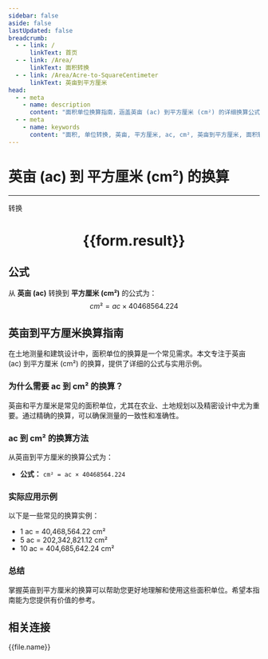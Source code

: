 ```yaml
---
sidebar: false
aside: false
lastUpdated: false
breadcrumb:
  - - link: /
      linkText: 首页
  - - link: /Area/
      linkText: 面积转换
  - - link: /Area/Acre-to-SquareCentimeter
      linkText: 英亩到平方厘米
head:
  - - meta
    - name: description
      content: "面积单位换算指南，涵盖英亩 (ac) 到平方厘米 (cm²) 的详细换算公式与说明。"
  - - meta
    - name: keywords
      content: "面积, 单位转换, 英亩, 平方厘米, ac, cm², 英亩到平方厘米, 面积转换指南"
---
```

# 英亩 (ac) 到 平方厘米 (cm²) 的换算
---
<script setup>
import { onMounted, reactive, inject, ref } from 'vue'
import { NButton, NForm, NFormItem, NInput, NInputNumber, NSelect, NCard, useMessage,NGrid ,NGi } from 'naive-ui'
import { defineClientComponent } from 'vitepress'
import { Area } from '../../files';

const convert = inject('convert')

const form = reactive({
  number: null,
  result: '',
})

const convertHandler = () => {
  if (form.number !== null && !isNaN(form.number)) {
    const convertedValue = parseFloat(form.number) * 40468564.224
    form.result = `${form.number}ac = ${convertedValue.toFixed(2)}cm²`
  } else {
    form.result = '请输入有效的数值。'
  }
}
</script>

<n-form size="large" :model="form">
  <n-form-item label="英亩 (ac)">
    <n-input-number v-model:value="form.number" placeholder="输入英亩" style="width: 100%" />
  </n-form-item>
  <n-form-item>
    <n-button type="primary" @click="convertHandler" block>转换</n-button>
  </n-form-item>
</n-form>

<n-card  embedded :bordered="false" hoverable>
  <div  style="text-align:center">
    <h1>{{form.result}}</h1>
  </div>
</n-card>

## 公式

从 **英亩 (ac)** 转换到 **平方厘米 (cm²)** 的公式为：
$$ cm² = ac \times 40468564.224 $$

## 英亩到平方厘米换算指南

在土地测量和建筑设计中，面积单位的换算是一个常见需求。本文专注于英亩 (ac) 到平方厘米 (cm²) 的换算，提供了详细的公式与实用示例。

### 为什么需要 ac 到 cm² 的换算？

英亩和平方厘米是常见的面积单位，尤其在农业、土地规划以及精密设计中尤为重要。通过精确的换算，可以确保测量的一致性和准确性。

### ac 到 cm² 的换算方法

从英亩到平方厘米的换算公式为：

- **公式：** `cm² = ac × 40468564.224`

### 实际应用示例

以下是一些常见的换算实例：

- 1 ac = 40,468,564.22 cm²
- 5 ac = 202,342,821.12 cm²
- 10 ac = 404,685,642.24 cm²

### 总结

掌握英亩到平方厘米的换算可以帮助您更好地理解和使用这些面积单位。希望本指南能为您提供有价值的参考。

## 相关连接
<n-grid x-gap="12" :cols="3">
  <n-gi v-for="(file, index) in Area" :key="index">
    <n-button
      text
      tag="a"
      :href="file.path"
      type="primary"
    >
      {{file.name}}
    </n-button>
  </n-gi>
</n-grid>